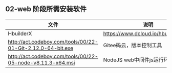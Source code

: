 ## 02-web 阶段所需安装软件

| 文件| 说明|
|---|---|
| HbuilderX   | https://www.dcloud.io/hbuilderx.html   |
| http://act.codeboy.com/tools/00/22-01-Git-2.12.0-64-bit.exe   | Gitee码云，版本控制工具   |
| http://act.codeboy.com/tools/00/22-05-node-v8.11.3-x64.msi| NodeJS web中间件js运行环境  |

